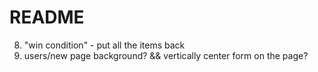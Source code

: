 # README

<!-- 1. set up home page - user route - root path -->
<!-- 2. authentication - login, logout, create user -->
<!-- 3. start game route - level route - hallway/corridor -->
<!-- 4. entering room - room route -->
<!-- 5. populating room with items -->
<!-- 6. item show page (does not tell you correct room) - link to form to change room of item (room_item) -->
<!-- 7. back button on all paths -->
<!-- 9. timer -->
<!-- 10. logic for finishing and loading next level -->
<!-- 11. make three floors - 3 rooms each -->
<!-- 12. items only randomized between rooms on floor -->
8. "win condition" - put all the items back
9. users/new page background? && vertically center form on the page?

